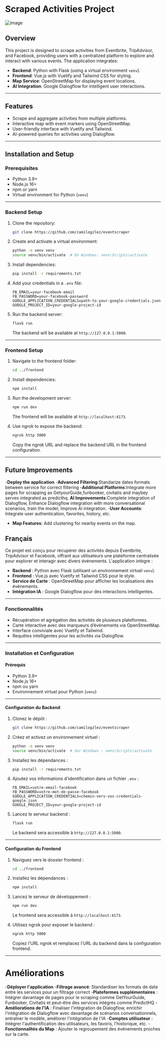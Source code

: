 # Scraped Activities Project
![image](https://github.com/user-attachments/assets/dd802ed0-3adc-400f-ae1a-2f1ceedaaaf3)


## Overview

This project is designed to scrape activities from Eventbrite, TripAdvisor, and Facebook, providing users with a centralized platform to explore and interact with various events. The application integrates:

- **Backend**: Python with Flask (using a virtual environment `venv`).
- **Frontend**: Vue.js with Vuetify and Tailwind CSS for styling.
- **Map Service**: OpenStreetMap for displaying event locations.
- **AI Integration**: Google Dialogflow for intelligent user interactions.

---

## Features

- Scrape and aggregate activities from multiple platforms.
- Interactive map with event markers using OpenStreetMap.
- User-friendly interface with Vuetify and Tailwind.
- AI-powered queries for activities using Dialogflow.

---

## Installation and Setup

### Prerequisites

- Python 3.9+
- Node.js 16+
- npm or yarn
- Virtual environment for Python (`venv`)

---

### Backend Setup

1. Clone the repository:

   ```bash
   git clone https://github.com/camilogzlez/eventscraper

   ```

2. Create and activate a virtual environment:

   ```bash
   python -m venv venv
   source venv/bin/activate  # On Windows: venv\Scripts\activate
   ```

3. Install dependencies:

   ```bash
   pip install -r requirements.txt
   ```

4. Add your credentials in a `.env` file:

   ```env
   FB_EMAIL=your-facebook-email
   FB_PASSWORD=your-facebook-password
   GOOGLE_APPLICATION_CREDENTIALS=path-to-your-google-credentials.json
   GOOGLE_PROJECT_ID=your-google-project-id
   ```

5. Run the backend server:

   ```bash
   flask run
   ```

   The backend will be available at `http://127.0.0.1:5000`.

---

### Frontend Setup

1. Navigate to the frontend folder:

   ```bash
   cd ../frontend
   ```

2. Install dependencies:

   ```bash
   npm install
   ```

3. Run the development server:

   ```bash
   npm run dev
   ```

   The frontend will be available at `http://localhost:4173`.

4. Use ngrok to expose the backend:

   ```bash
   ngrok http 5000
   ```

   Copy the ngrok URL and replace the backend URL in the frontend configuration.

---

## Future Improvements
-**Deploy the application**
-**Advanced Filtering**:Standarize dates formats between service for correct filtering 
-**Additional Platforms**:Integrate more pages for scrapping as GetyourGuide,funbooker, civitatis and maybey serves integrated as predicthq.
 **AI Improvements**:Complete integration of Dialogflow,  Enhance Dialogflow integration with more conversational scenarios, train the model, Improve Ai integration.
-**User Accounts**: Integrate user authentication, favorites, history, etc.
- **Map Features**: Add clustering for nearby events on the map.



## Français

Ce projet est conçu pour récupérer des activités depuis Eventbrite, TripAdvisor et Facebook, offrant aux utilisateurs une plateforme centralisée pour explorer et interagir avec divers événements. L'application intègre :

- **Backend** : Python avec Flask (utilisant un environnement virtuel `venv`).
- **Frontend** : Vue.js avec Vuetify et Tailwind CSS pour le style.
- **Service de Carte** : OpenStreetMap pour afficher les localisations des événements.
- **Intégration IA** : Google Dialogflow pour des interactions intelligentes.

---

### Fonctionnalités

- Récupération et agrégation des activités de plusieurs plateformes.
- Carte interactive avec des marqueurs d’événements via OpenStreetMap.
- Interface conviviale avec Vuetify et Tailwind.
- Requêtes intelligentes pour les activités via Dialogflow.

---

### Installation et Configuration

#### Prérequis

- Python 3.9+
- Node.js 16+
- npm ou yarn
- Environnement virtuel pour Python (`venv`)

---

#### Configuration du Backend

1. Clonez le dépôt :

   ```bash
   git clone https://github.com/camilogzlez/eventscraper
   ```

2. Créez et activez un environnement virtuel :

   ```bash
   python -m venv venv
   source venv/bin/activate  # Sur Windows : venv\Scripts\activate
   ```

3. Installez les dépendances :

   ```bash
   pip install -r requirements.txt
   ```

4. Ajoutez vos informations d'identification dans un fichier `.env` :

   ```env
   FB_EMAIL=votre-email-facebook
   FB_PASSWORD=votre-mot-de-passe-facebook
   GOOGLE_APPLICATION_CREDENTIALS=chemin-vers-vos-credentials-google.json
   GOOGLE_PROJECT_ID=your-google-project-id
   ```

5. Lancez le serveur backend :

   ```bash
   flask run
   ```

   Le backend sera accessible à `http://127.0.0.1:5000`.

---

#### Configuration du Frontend

1. Naviguez vers le dossier frontend :

   ```bash
   cd ../frontend
   ```

2. Installez les dépendances :

   ```bash
   npm install
   ```

3. Lancez le serveur de développement :

   ```bash
   npm run dev
   ```

   Le frontend sera accessible à `http://localhost:4173`.

4. Utilisez ngrok pour exposer le backend :

   ```bash
   ngrok http 5000
   ```

   Copiez l'URL ngrok et remplacez l'URL du backend dans la configuration frontend.

---

# Améliorations
-**Déployer l'application**
-**Filtrage avancé**: Standardiser les formats de date entre les services pour un filtrage correct
-**Plateformes supplémentaires** : Intégrer davantage de pages pour le scraping comme GetYourGuide, Funbooker, Civitatis et peut-être des services intégrés comme PredictHQ
-**Améliorations de l'IA** : Finaliser l'intégration de Dialogflow, enrichir l'intégration de Dialogflow avec davantage de scénarios conversationnels, entraîner le modèle, améliorer l'intégration de l'IA
-**Comptes utilisateur** : Intégrer l'authentification des utilisateurs, les favoris, l'historique, etc.
-**Fonctionnalités du Map** : Ajouter le regroupement des événements proches sur la carte.
